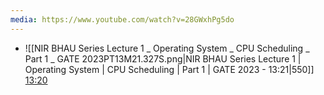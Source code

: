 ```yaml
---
media: https://www.youtube.com/watch?v=28GWxhPg5do
---
```


- ![[NIR BHAU Series Lecture 1 _ Operating System _ CPU Scheduling _ Part 1 _ GATE 2023PT13M21.327S.png|NIR BHAU Series Lecture 1 | Operating System | CPU Scheduling | Part 1 | GATE 2023 - 13:21|550]] [13:20](https://www.youtube.com/watch?v=28GWxhPg5do&t=800#t=13:20.33) 